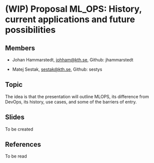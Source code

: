 # (WIP) Proposal ML_OPS: History, current applications and future possibilities


## Members
* Johan Hammarstedt, johham@kth.se, Github: jhammarstedt

* Matej Sestak, sestak@kth.se, Github: sestys

## Topic
The idea is that the presentation will outline MLOPS, its difference from DevOps, its history, use cases, and some of the barriers of entry.

## Slides
To be created
## References
To be read

